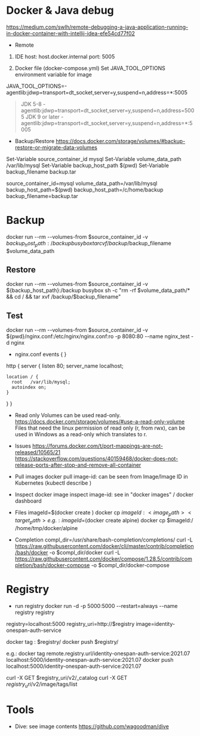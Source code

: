 # Docker & Java debug
https://medium.com/swlh/remote-debugging-a-java-application-running-in-docker-container-with-intellij-idea-efe54cd77f02

- Remote
1) IDE
host: host.docker.internal
port: 5005

2) Docker file (docker-compose.yml)
Set JAVA_TOOL_OPTIONS environment variable for image

JAVA_TOOL_OPTIONS=-agentlib:jdwp=transport=dt_socket,server=y,suspend=n,address=*:5005
> JDK 5-8
-agentlib:jdwp=transport=dt_socket,server=y,suspend=n,address=5005
> JDK 9 or later
-agentlib:jdwp=transport=dt_socket,server=y,suspend=n,address=*:5005


- Backup/Restore
https://docs.docker.com/storage/volumes/#backup-restore-or-migrate-data-volumes

Set-Variable source_container_id mysql
Set-Variable volume_data_path /var/lib/mysql
Set-Variable backup_host_path $(pwd)
Set-Variable backup_filename backup.tar

source_container_id=mysql
volume_data_path=/var/lib/mysql
backup_host_path=$(pwd)
backup_host_path=/c/home/backup
backup_filename=backup.tar


# Backup
docker run --rm --volumes-from $source_container_id -v ${backup_host_path}:/backup busybox tar cvf /backup/$backup_filename $volume_data_path

## Restore
docker run --rm --volumes-from $source_container_id -v ${backup_host_path}:/backup busybox sh -c "rm -rf $volume_data_path/* && cd / && tar xvf /backup/$backup_filename"

## Test
docker run --rm --volumes-from $source_container_id -v ${pwd}/nginx.conf:/etc/nginx/nginx.conf:ro -p 8080:80 --name nginx_test -d nginx

- nginx.conf
events {
}

http {
  server {
    listen     80;
    server_name  localhost;

    location / {
      root   /var/lib/mysql;
      autoindex on;
    }
  }
}


- Read only
Volumes can be used read-only.
https://docs.docker.com/storage/volumes/#use-a-read-only-volume
Files that need the linux permission of read only (r, from rwx), can be used in Windows as a read-only which translates to r.

- Issues
https://forums.docker.com/t/port-mappings-are-not-released/10565/21
https://stackoverflow.com/questions/40159468/docker-does-not-release-ports-after-stop-and-remove-all-container

- Pull images
docker pull <image-id>
image-id: can be seen from Image/Image ID in Kubernetes (kubectl describe <pod>)

- Inspect
docker image inspect <image-id>
image-id: see in "docker images" / docker dashboard

- Files
imageId=$(docker create <image>)
docker cp $imageId:<image_path> <target_path>
e.g.:
imageId=$(docker create alpine)
docker cp $imageId:/ /home/tmp/docker/alpine

- Completion
compl_dir=/usr/share/bash-completion/completions/
curl -L https://raw.githubusercontent.com/docker/cli/master/contrib/completion/bash/docker -o $compl_dir/docker
curl -L https://raw.githubusercontent.com/docker/compose/1.28.5/contrib/completion/bash/docker-compose -o $compl_dir/docker-compose

# Registry
- run registry
docker run -d -p 5000:5000 --restart=always --name registry registry

registry=localhost:5000
registry_uri=http://$registry
image=identity-onespan-auth-service

docker tag <local-image-repository>:<local-image-tag> $registry/<local-image-name>
docker push $registry/<local-image-name>

e.g.:
docker tag remote.registry.url/identity-onespan-auth-service:2021.07 localhost:5000/identity-onespan-auth-service:2021.07
docker push localhost:5000/identity-onespan-auth-service:2021.07

curl -X GET $registry_uri/v2/_catalog
curl -X GET $registry_uri/v2/$image/tags/list

# Tools
- Dive: see image contents
 https://github.com/wagoodman/dive
